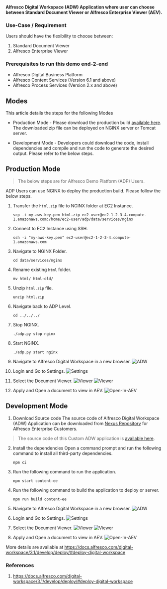#### Alfresco Digital Workspace (ADW) Application where user can choose between Standard Document Viewer or Alfresco Enterprise Viewer (AEV).

### Use-Case / Requirement

Users should have the flexibility to choose between:
1. Standard Document Viewer
2. Alfresco Enterprise Viewer

### Prerequisites to run this demo end-2-end

* Alfresco Digital Business Platform
* Alfresco Content Services (Version 6.1 and above)
* Alfresco Process Services (Version 2.x and above)

## Modes
This article details the steps for the following Modes
* Production Mode - Please download the production build [available here](assets/prod-build/html.zip). The downloaded zip file can be deployed on NGINX server or Tomcat server.

* Development Mode - Developers could download the code, install dependencies and compile and run the code to generate the desired output. Please refer to the below steps.


## Production Mode

> The below steps are for Alfresco Demo Platform (ADP) Users.

ADP Users can use NGINX to deploy the production build. Please follow the below steps.

1. Transfer the `html.zip` file to NGINX folder at EC2 Instance.
    ```
    scp -i my-aws-key.pem html.zip ec2-user@ec2-1-2-3-4.compute-1.amazonaws.com:/home/ec2-user/adp/data/services/nginx
    ```

2. Connect to EC2 Instance using SSH.
    ```
    ssh -i "my-aws-key.pem" ec2-user@ec2-1-2-3-4.compute-1.amazonaws.com
    ```

3. Navigate to NGINX Folder.
    ```
    cd data/services/nginx
    ```

4. Rename existing `html` folder.
    ```
    mv html/ html-old/
    ```

5. Unzip `html.zip` file.
    ```
    unzip html.zip
    ```

6. Navigate back to ADP Level.
    ```
    cd ../../../
    ```

7. Stop NGINX.
    ```
    ./adp.py stop nginx
    ```

8. Start NGINX.
    ```
    ./adp.py start nginx
    ```

9. Navigate to Alfresco Digital Workspace in a new browser.
    ![ADW](assets/1.png)

10. Login and Go to Settings.
    ![Settings](assets/2.png)

11. Select the Document Viewer.
    ![Viewer](assets/3.png)
    ![Viewer](assets/4.png)

12. Apply and Open a document to view in AEV.
    ![Open-In-AEV](assets/5.png)



## Development Mode

1. Download Source code
The source code of Alfresco Digital Workspace (ADW) Application can be downloaded from <a href="https://nexus.alfresco.com/nexus/#nexus-search;quick~alfresco-digital-workspace" target="_blank">Nexus Repository</a>
for Alfresco Enterprise Customers.
>The source code of this Custom ADW application is [available here](assets/source-code/).

2. Install the dependencies
Open a command prompt and run the following command to install all third-party dependencies.
    ```
    npm ci
    ```

3. Run the following command to run the application.
    ```
    npm start content-ee
    ```

4. Run the following command to build the application to deploy or server.
    ```
    npm run build content-ee
    ```

5. Navigate to Alfresco Digital Workspace in a new browser.
    ![ADW](assets/1.png)

6. Login and Go to Settings.
    ![Settings](assets/2.png)

7. Select the Document Viewer.
    ![Viewer](assets/3.png)
    ![Viewer](assets/4.png)

8. Apply and Open a document to view in AEV.
    ![Open-In-AEV](assets/5.png)

More details are available at https://docs.alfresco.com/digital-workspace/3.1/develop/deploy/#deploy-digital-workspace

### References

1. https://docs.alfresco.com/digital-workspace/3.1/develop/deploy/#deploy-digital-workspace
